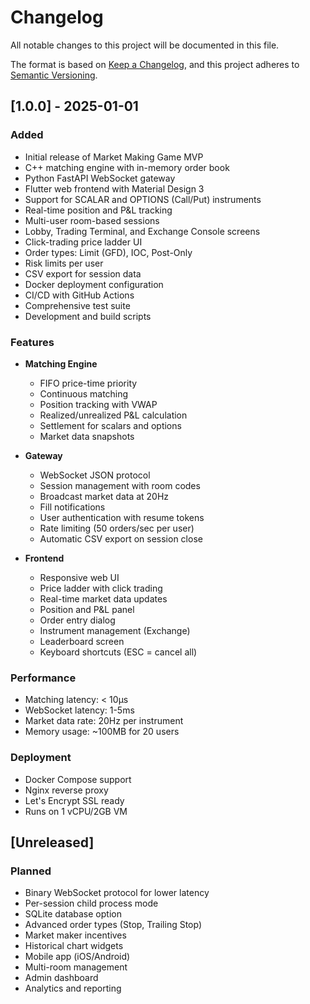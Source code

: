# Changelog

All notable changes to this project will be documented in this file.

The format is based on [Keep a Changelog](https://keepachangelog.com/en/1.0.0/),
and this project adheres to [Semantic Versioning](https://semver.org/spec/v2.0.0.html).

## [1.0.0] - 2025-01-01

### Added
- Initial release of Market Making Game MVP
- C++ matching engine with in-memory order book
- Python FastAPI WebSocket gateway
- Flutter web frontend with Material Design 3
- Support for SCALAR and OPTIONS (Call/Put) instruments
- Real-time position and P&L tracking
- Multi-user room-based sessions
- Lobby, Trading Terminal, and Exchange Console screens
- Click-trading price ladder UI
- Order types: Limit (GFD), IOC, Post-Only
- Risk limits per user
- CSV export for session data
- Docker deployment configuration
- CI/CD with GitHub Actions
- Comprehensive test suite
- Development and build scripts

### Features
- **Matching Engine**
  - FIFO price-time priority
  - Continuous matching
  - Position tracking with VWAP
  - Realized/unrealized P&L calculation
  - Settlement for scalars and options
  - Market data snapshots

- **Gateway**
  - WebSocket JSON protocol
  - Session management with room codes
  - Broadcast market data at 20Hz
  - Fill notifications
  - User authentication with resume tokens
  - Rate limiting (50 orders/sec per user)
  - Automatic CSV export on session close

- **Frontend**
  - Responsive web UI
  - Price ladder with click trading
  - Real-time market data updates
  - Position and P&L panel
  - Order entry dialog
  - Instrument management (Exchange)
  - Leaderboard screen
  - Keyboard shortcuts (ESC = cancel all)

### Performance
- Matching latency: < 10μs
- WebSocket latency: 1-5ms
- Market data rate: 20Hz per instrument
- Memory usage: ~100MB for 20 users

### Deployment
- Docker Compose support
- Nginx reverse proxy
- Let's Encrypt SSL ready
- Runs on 1 vCPU/2GB VM

## [Unreleased]

### Planned
- Binary WebSocket protocol for lower latency
- Per-session child process mode
- SQLite database option
- Advanced order types (Stop, Trailing Stop)
- Market maker incentives
- Historical chart widgets
- Mobile app (iOS/Android)
- Multi-room management
- Admin dashboard
- Analytics and reporting

